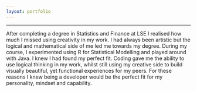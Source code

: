 ```yaml
---
layout: portfolio
---
```


***

After completing a degree in Statistics and Finance at LSE I realised how much I missed using creativity in my work. I had always been artistic but the logical and mathematical side of me led me towards my degree.
During my course, I experimented using R for Statistical Modelling and played around with Java. I knew I had found my perfect fit. Coding gave me the ability to use logical thinking in my work, whilst still using my creative side to build visually beautiful, yet functional experiences for my peers. For these reasons I knew being a developer would be the perfect fit for my personality, mindset and capability.
